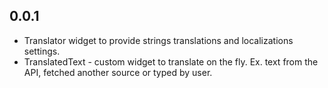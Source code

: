 ## 0.0.1

* Translator widget to provide strings translations and localizations settings.
* TranslatedText - custom widget to translate on the fly. Ex. text from the API, fetched another source or typed by user.
